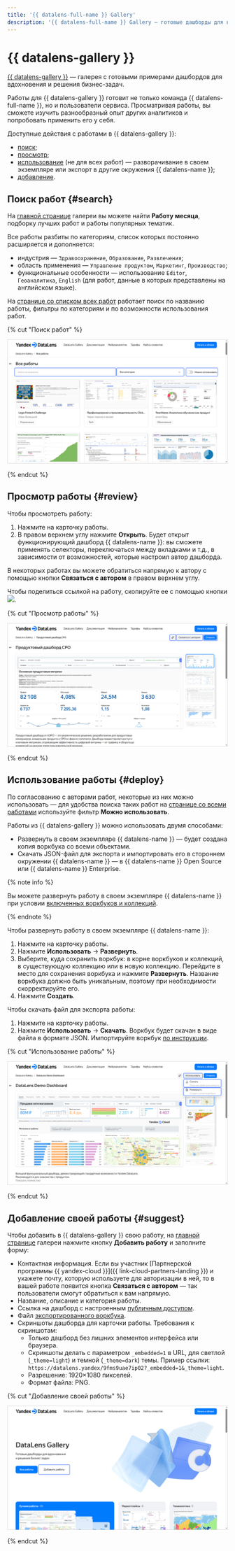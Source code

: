 ```yaml
---
title: '{{ datalens-full-name }} Gallery'
description: '{{ datalens-full-name }} Gallery — готовые дашборды для вдохновения и решения бизнес-задач.'
---
```


# {{ datalens-gallery }}

[{{ datalens-gallery }}](https://datalens.ru/gallery) — галерея с готовыми примерами дашбордов для вдохновения и решения бизнес-задач.

Работы для {{ datalens-gallery }} готовит не только команда {{ datalens-full-name }}, но и пользователи сервиса. Просматривая работы, вы сможете изучить разнообразный опыт других аналитиков и попробовать применить его у себя.

Доступные действия с работами в {{ datalens-gallery }}:

* [поиск](#search);
* [просмотр](#review);
* [использование](#deploy) (не для всех работ) — разворачивание в своем экземпляре или экспорт в другие окружения {{ datalens-name }};
* [добавление](#suggest).

## Поиск работ {#search}

На [главной странице](https://datalens.ru/gallery) галереи вы можете найти **Работу месяца**, подборку лучших работ и работы популярных тематик.

Все работы разбиты по категориям, список которых постоянно расширяется и дополняется:
* индустрия — `Здравоохранение`, `Образование`, `Развлечения`;
* область применения — `Управление продуктом`, `Маркетинг`, `Производство`;
* функциональные особенности — использование `Editor`, `Геоаналитика`, `English` (для работ, данные в которых представлены на английском языке).

На [странице со списком всех работ](https://datalens.ru/gallery/all) работает поиск по названию работы, фильтры по категориям и по возможности использования работ.

{% cut "Поиск работ" %}

![image](../../_assets/datalens/concepts/gallery-search.png)

{% endcut %}

## Просмотр работы {#review}

Чтобы просмотреть работу:

1. Нажмите на карточку работы.
1. В правом верхнем углу нажмите **Открыть**. Будет открыт функционирующий дашборд {{ datalens-name }}: вы сможете применять селекторы, переключаться между вкладками и т.д., в зависимости от возможностей, которые настроил автор дашборда.

В некоторых работах вы можете обратиться напрямую к автору с помощью кнопки **Связаться с автором** в правом верхнем углу.

Чтобы поделиться ссылкой на работу, скопируйте ее с помощью кнопки ![](../../_assets/console-icons/link.svg).

{% cut "Просмотр работы" %}

![image](../../_assets/datalens/concepts/gallery-open.png)

{% endcut %}

## Использование работы {#deploy}

По согласованию с авторами работ, некоторые из них можно использовать — для удобства поиска таких работ на [странице со всеми работами](https://datalens.ru/gallery/all) используйте фильтр **Можно использовать**.

Работы из {{ datalens-gallery }} можно использовать двумя способами:
* Развернуть в своем экземпляре {{ datalens-name }} — будет создана копия воркбука со всеми объектами.
* Скачать JSON-файл для экспорта и импортировать его в стороннем окружении {{ datalens-name }} — в {{ datalens-name }} Open Source или {{ datalens-name }} Enterprise.

{% note info %}

Вы можете развернуть работу в своем экземпляре {{ datalens-name }} при условии [включенных воркбуков и коллекций](../workbooks-collections/index.md#enable-workbooks).

{% endnote %}

Чтобы развернуть работу в своем экземпляре {{ datalens-name }}:
1. Нажмите на карточку работы.
1. Нажмите **Использовать** → **Развернуть**.
1. Выберите, куда сохранить воркбук: в корне воркбуков и коллекций, в существующую коллекцию или в новую коллекцию. Перейдите в место для сохранения воркбука и нажмите **Развернуть**. Название воркбука должно быть уникальным, поэтому при необходимости скорректируйте его.
1. Нажмите **Создать**.

Чтобы скачать файл для экспорта работы:
1. Нажмите на карточку работы.
1. Нажмите **Использовать** → **Скачать**. Воркбук будет скачан в виде файла в формате JSON.
   Импортируйте воркбук [по инструкции](../workbooks-collections/export-and-import.md#import-workbook).

{% cut "Использование работы" %}

![image](../../_assets/datalens/concepts/gallery-use.png)

{% endcut %}

## Добавление своей работы {#suggest}

Чтобы добавить в {{ datalens-gallery }} свою работу, на [главной странице](https://datalens.ru/gallery) галереи нажмите кнопку **Добавить работу** и заполните форму:

* Контактная информация. Если вы участник [Партнерской программы {{ yandex-cloud }}]({{ link-cloud-partners-landing }}) и укажете почту, которую используете для авторизации в ней, то в вашей работе появится кнопка **Связаться с автором** — так пользователи смогут обратиться к вам напрямую.
* Название, описание и категория работы.
* Ссылка на дашборд с настроенным [публичным доступом](./datalens-public.md).
* Файл [экспортированного воркбука](../workbooks-collections/export-and-import.md#export-workbook).
* Скриншоты дашборда для карточки работы. Требования к скриншотам:
   * Только дашборд без лишних элементов интерфейса или браузера.
   * Скриншоты делать с параметром `_embedded=1` в URL, для светлой (`_theme=light`) и темной (`_theme=dark`) темы. Пример ссылки: `https://datalens.yandex/9fms9uae7ip02?_embedded=1&_theme=light`.
   * Разрешение: 1920×1080 пикселей.
   * Формат файла: PNG.

{% cut "Добавление своей работы" %}

![image](../../_assets/datalens/concepts/gallery-add.png)

{% endcut %}
